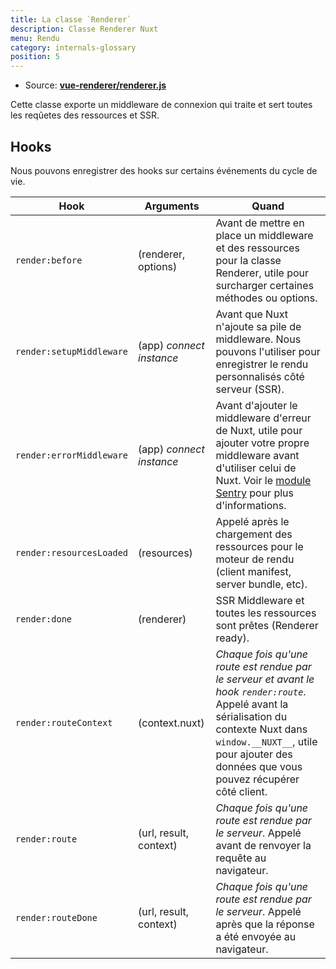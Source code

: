 ```yaml
---
title: La classe `Renderer`
description: Classe Renderer Nuxt
menu: Rendu
category: internals-glossary
position: 5
---
```


- Source: **[vue-renderer/renderer.js](https://github.com/nuxt/nuxt.js/blob/dev/packages/vue-renderer/src/renderer.js)**

Cette classe exporte un middleware de connexion qui traite et sert toutes les reqûetes des ressources et SSR.

## Hooks

Nous pouvons enregistrer des hooks sur certains événements du cycle de vie.

| Hook                     | Arguments                | Quand                                                                                                                                                                                                                                                        |
| ------------------------ | ------------------------ | ------------------------------------------------------------------------------------------------------------------------------------------------------------------------------------------------------------------------------------------------------------ |
| `render:before`          | (renderer, options)      | Avant de mettre en place un middleware et des ressources pour la classe Renderer, utile pour surcharger certaines méthodes ou options.                                                                                                                       |
| `render:setupMiddleware` | (app) _connect instance_ | Avant que Nuxt n'ajoute sa pile de middleware. Nous pouvons l'utiliser pour enregistrer le rendu personnalisés côté serveur (SSR).                                                                                                                           |
| `render:errorMiddleware` | (app) _connect instance_ | Avant d'ajouter le middleware d'erreur de Nuxt, utile pour ajouter votre propre middleware avant d'utiliser celui de Nuxt. Voir le [module Sentry](https://github.com/nuxt-community/sentry-module/blob/v4.0.3/lib/module.js#L151) pour plus d'informations. |
| `render:resourcesLoaded` | (resources)              | Appelé après le chargement des ressources pour le moteur de rendu (client manifest, server bundle, etc).                                                                                                                                                     |
| `render:done`            | (renderer)               | SSR Middleware et toutes les ressources sont prêtes (Renderer ready).                                                                                                                                                                                        |
| `render:routeContext`    | (context.nuxt)           | _Chaque fois qu'une route est rendue par le serveur et avant le hook `render:route`_. Appelé avant la sérialisation du contexte Nuxt dans `window.__NUXT__`, utile pour ajouter des données que vous pouvez récupérer côté client.                           |
| `render:route`           | (url, result, context)   | _Chaque fois qu'une route est rendue par le serveur_. Appelé avant de renvoyer la requête au navigateur.                                                                                                                                                     |
| `render:routeDone`       | (url, result, context)   | _Chaque fois qu'une route est rendue par le serveur_. Appelé après que la réponse a été envoyée au navigateur.                                                                                                                                               |
